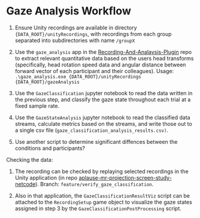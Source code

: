 # Gaze Analysis Workflow

1. Ensure Unity recordings are available in directory `{DATA_ROOT}/unityRecordings`, with recordings from each group separated into subdirectories with name `/groupX`

2. Use the `gaze_analysis` app in the [Recording-And-Analaysis-Plugin](https://github.com/gary444/Recording-And-Analysis-Plugin) repo to extract relevant quantitative data based on the users head transforms (specifically, head rotation speed data and angular distance between forward vector of each participant and their colleagues). Usage: `.\gaze_analysis.exe {DATA_ROOT}/unityRecordings {DATA_ROOT}/gazeAnalysis`

3. Use the `GazeClassification` jupyter notebook to read the data written in the previous step, and classify the gaze state throughout each trial at a fixed sample rate. 

4. Use the `GazeStateAnalysis` jupyter notebook to read the classified data streams, calculate metrics based on the streams, and write those out to a single csv file (`gaze_classification_analysis_results.csv)`.

5. Use another script to determine significant diffences between the conditions and participants?




Checking the data:

1. The recording can be checked by replaying selected recordings in the Unity application (in repo [aplause-mr-projection-screen-study-netcode](https://github.com/vrsys/aplause-mr-projection-screen-study-netcode)). Branch: `feature/verify_gaze_classification`.

2. Also in that application, the `GazeClassificationResultViz` script can be attached to the `RecordingSetup` game object to visualize the gaze states assigned in step 3 by the `GazeClassificationPostProcessing` script.